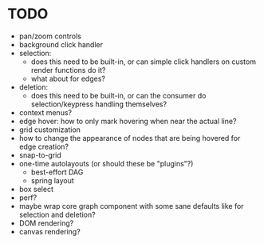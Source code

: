 # TODO

- pan/zoom controls
- background click handler
- selection:
  - does this need to be built-in, or can simple click handlers on custom render functions do it?
  - what about for edges?
- deletion:
  - does this need to be built-in, or can the consumer do selection/keypress handling themselves?
- context menus?
- edge hover: how to only mark hovering when near the actual line?
- grid customization
- how to change the appearance of nodes that are being hovered for edge creation?
- snap-to-grid
- one-time autolayouts (or should these be "plugins"?)
  - best-effort DAG
  - spring layout
- box select
- perf?
- maybe wrap core graph component with some sane defaults like for selection and deletion?
- DOM rendering?
- canvas rendering?
